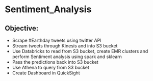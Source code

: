 # Sentiment_Analysis
## Objective:
- Scrape #Earthday tweets using twitter API
- Stream tweets through Kinesis and into S3 bucket
- Use Databricks to read from S3 bucket, create EMR clusters and perform Sentiment analysis using spark and sklearn
- Pass the predictions back into S3 bucket
- Use Athena to query from S3 bucket
- Create Dashboard in QuickSight
